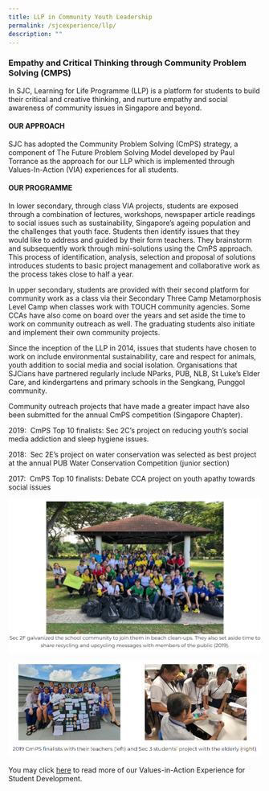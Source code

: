 ```yaml
---
title: LLP in Community Youth Leadership
permalink: /sjcexperience/llp/
description: ""
---
```

### **Empathy and Critical Thinking through Community Problem Solving (CMPS)**

In SJC, Learning for Life Programme (LLP) is a platform for students to build their critical and creative thinking, and nurture empathy and social awareness of community issues in Singapore and beyond.

#### **OUR APPROACH**
SJC has adopted the Community Problem Solving (CmPS) strategy, a component of The Future Problem Solving Model developed by Paul Torrance as the approach for our LLP which is implemented through Values-In-Action (VIA) experiences for all students.

#### **OUR PROGRAMME**
In lower secondary, through class VIA projects, students are exposed through a combination of lectures, workshops, newspaper article readings to social issues such as sustainability, Singapore’s ageing population and the challenges that youth face. Students then identify issues that they would like to address and guided by their form teachers. They brainstorm and subsequently work through mini-solutions using the CmPS approach. This process of identification, analysis, selection and proposal of solutions introduces students to basic project management and collaborative work as the process takes close to half a year.

In upper secondary, students are provided with their second platform for community work as a class via their Secondary Three Camp Metamorphosis Level Camp when classes work with TOUCH community agencies. Some CCAs have also come on board over the years and set aside the time to work on community outreach as well. The graduating students also initiate and implement their own community projects.

Since the inception of the LLP in 2014, issues that students have chosen to work on include environmental sustainability, care and respect for animals, youth addition to social media and social isolation. Organisations that SJCians have partnered regularly include NParks, PUB, NLB, St Luke’s Elder Care, and kindergartens and primary schools in the Sengkang, Punggol community.

Community outreach projects that have made a greater impact have also been submitted for the annual CmPS competition (Singapore Chapter).  

2019:  CmPS Top 10 finalists: Sec 2C’s project on reducing youth’s social media addiction and sleep hygiene issues.

2018:  Sec 2E’s project on water conservation was selected as best project at the annual PUB Water Conservation Competition (junior section)

2017:  CmPS Top 10 finalists: Debate CCA project on youth apathy towards social issues

![](/images/Special%20Programmes/Learning%20for%20Life%20Programme/L1.png)

![](/images/Special%20Programmes/Learning%20for%20Life%20Programme/L2.png)

You may click [here](/student-development/Values-In-Action/) to read more of our Values-in-Action Experience for Student Development.